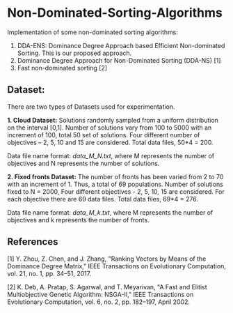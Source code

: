 # Non-Dominated-Sorting-Algorithms

Implementation of some non-dominated sorting algorithms:
1. DDA-ENS: Dominance Degree Approach based Efficient Non-dominated Sorting. This is our proposed approach.  
2. Dominance Degree Approach for Non-Dominated Sorting (DDA-NS) [1]
3. Fast non-dominated sorting [2]

## Dataset:
There are two types of Datasets used for experimentation.

**1. Cloud Dataset:** Solutions randomly sampled from a uniform distribution on the interval [0,1]. Number of solutions vary from 100 to 5000 with an increment of 100, total 50 set of solutions. Four different number of objectives – 2, 5, 10 and 15 are considered. Total data files, 50*4 = 200.

Data file name format: *data_M_N.txt*, where M represents the number of objectives and N represents the number of solutions.


**2. Fixed fronts Dataset:** The number of fronts has been varied from 2 to 70 with an increment of 1. Thus, a total of 69 populations. Number of solutions fixed to N = 2000, Four different objectives - 2, 5, 10, 15 are considered. For each objective there are 69 data files. Total data files, 69*4 = 276.

Data file name format: *data_M_k.txt*, where M represents the number of objectives and k represents the number of fronts.



## References
[1] Y. Zhou, Z. Chen, and J. Zhang, "Ranking Vectors by Means of the Dominance Degree Matrix," IEEE Transactions on Evolutionary
Computation, vol. 21, no. 1, pp. 34–51, 2017.

[2] K. Deb, A. Pratap, S. Agarwal, and T. Meyarivan, "A Fast and Elitist Multiobjective Genetic Algorithm: NSGA-II," IEEE Transactions on Evolutionary Computation, vol. 6, no. 2, pp. 182–197, April 2002.
